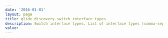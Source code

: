 ```yaml
---
date: '2016-01-01'
layout: page
title: glide.discovery.switch_interface_types
description: Switch interface types. List of interface types (comma-separated) that will be considered Interface type numbers are defined in the SNMP MIB-2, specifically in OID 1.3.6.1.2.1.2.2.1.3. Devices with any interface types that do not appear in this list will be classified as routers (if they have routing capability). A complete list of the interface type numbers may be found on the IANA web site, in the section "ifType definitions".
value:  
---
```

